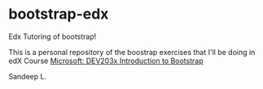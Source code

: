 # bootstrap-edx
Edx Tutoring of bootstrap!

This is a personal repository of the boostrap exercises that I'll be doing in edX Course <a href="https://courses.edx.org/courses/course-v1:Microsoft+DEV203x+2015_T4/">Microsoft: DEV203x Introduction to Bootstrap</a>

Sandeep L.
